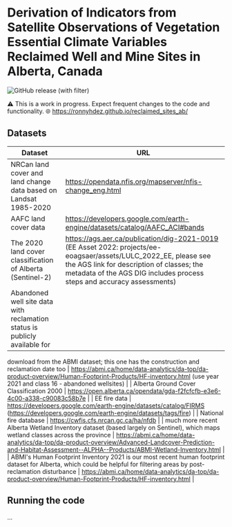 # Derivation of Indicators from Satellite Observations of Vegetation Essential Climate Variables Reclaimed Well and Mine Sites in Alberta, Canada 

![GitHub release (with filter)](https://img.shields.io/github/v/release/ronnyhdez/reclaimed_sites_ab) 

:warning: This is a work in progress. Expect frequent changes to the code and functionality.
:globe_with_meridians: https://ronnyhdez.github.io/reclaimed_sites_ab/


## Datasets

| Dataset | URL |
| ------- | ----|
| NRCan land cover and land change data based on Landsat 1985-2020 | https://opendata.nfis.org/mapserver/nfis-change_eng.html |
| AAFC land cover data | https://developers.google.com/earth-engine/datasets/catalog/AAFC_ACI#bands |
| The 2020 land cover classification of Alberta (Sentinel-2) | https://ags.aer.ca/publication/dig-2021-0019  (EE Asset 2022: projects/ee-eoagsaer/assets/LULC_2022_EE, please see the AGS link for description of classes; the metadata of the AGS DIG includes process steps and accuracy assessments) |
| Abandoned well site data with reclamation status is publicly available for
download from the ABMI dataset; this one has the construction and reclamation
date too | https://abmi.ca/home/data-analytics/da-top/da-product-overview/Human-Footprint-Products/HF-inventory.html (use year 2021 and class 16 - abandoned wellsites) |
| Alberta Ground Cover Classification 2000 | https://open.alberta.ca/opendata/gda-f2fcfcfb-e3e6-4c00-a338-c90083c58b7e |
| EE fire data | https://developers.google.com/earth-engine/datasets/catalog/FIRMS (https://developers.google.com/earth-engine/datasets/tags/fire) |
| National fire database | https://cwfis.cfs.nrcan.gc.ca/ha/nfdb | 
| much more recent Alberta Wetland Inventory dataset (based largely on Sentinel), which maps wetland classes across the province | https://abmi.ca/home/data-analytics/da-top/da-product-overview/Advanced-Landcover-Prediction-and-Habitat-Assessment--ALPHA--Products/ABMI-Wetland-Inventory.html |
| ABMI's Human Footprint Inventory 2021 is our most recent human footprint dataset for Alberta, which could be helpful for filtering areas by post-reclamation disturbance | https://abmi.ca/home/data-analytics/da-top/da-product-overview/Human-Footprint-Products/HF-inventory.html |

## Running the code

...

